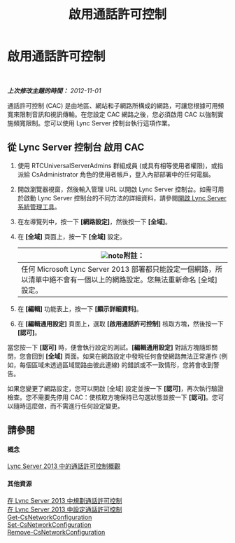 ﻿---
title: 啟用通話許可控制
TOCTitle: 啟用通話許可控制
ms:assetid: 015f5c8f-2f90-4b9e-8149-b33767e90582
ms:mtpsurl: https://technet.microsoft.com/zh-tw/library/Gg520942(v=OCS.15)
ms:contentKeyID: 49289896
ms.date: 08/10/2015
mtps_version: v=OCS.15
ms.translationtype: HT
---

# 啟用通話許可控制

 

_**上次修改主題的時間：** 2012-11-01_

通話許可控制 (CAC) 是由地區、網站和子網路所構成的網路，可讓您根據可用頻寬來限制音訊和視訊傳輸。在您設定 CAC 網路之後，您必須啟用 CAC 以強制實施頻寬限制。您可以使用 Lync Server 控制台執行這項作業。

## 從 Lync Server 控制台 啟用 CAC

1.  使用 RTCUniversalServerAdmins 群組成員 (或具有相等使用者權限)，或指派給 CsAdministrator 角色的使用者帳戶，登入內部部署中的任何電腦。

2.  開啟瀏覽器視窗，然後輸入管理 URL 以開啟 Lync Server 控制台。如需可用於啟動 Lync Server 控制台的不同方法的詳細資料，請參閱[開啟 Lync Server 系統管理工具](lync-server-2013-open-lync-server-administrative-tools.md)。

3.  在左導覽列中，按一下 **\[網路設定\]**，然後按一下 **\[全域\]**。

4.  在 **\[全域\]** 頁面上，按一下 **\[全域\]** 設定。
    
    <table>
    <thead>
    <tr class="header">
    <th><img src="images/Gg398811.note(OCS.15).gif" title="note" alt="note" />附註：</th>
    </tr>
    </thead>
    <tbody>
    <tr class="odd">
    <td>任何 Microsoft Lync Server 2013 部署都只能設定一個網路，所以清單中絕不會有一個以上的網路設定。您無法重新命名 [全域] 設定。</td>
    </tr>
    </tbody>
    </table>


5.  在 **\[編輯\]** 功能表上，按一下 **\[顯示詳細資料\]**。

6.  在 **\[編輯通用設定\]** 頁面上，選取 **\[啟用通話許可控制\]** 核取方塊，然後按一下 **\[認可\]**。

當您按一下 **\[認可\]** 時，便會執行設定的測試。**\[編輯通用設定\]** 對話方塊隨即關閉，您會回到 **\[全域\]** 頁面。如果在網路設定中發現任何會使網路無法正常運作 (例如，每個區域未透過區域間路由彼此連線) 的錯誤或不一致情形，您將會收到警告。

如果您變更了網路設定，您可以開啟 \[全域\] 設定並按一下 **\[認可\]**，再次執行驗證檢查。您不需要先停用 CAC：使核取方塊保持已勾選狀態並按一下 **\[認可\]**。您可以隨時這麼做，而不需進行任何設定變更。

## 請參閱

#### 概念

[Lync Server 2013 中的通話許可控制概觀](lync-server-2013-overview-of-call-admission-control.md)  

#### 其他資源

[在 Lync Server 2013 中規劃通話許可控制](lync-server-2013-planning-for-call-admission-control.md)  
[在 Lync Server 2013 中設定通話許可控制](lync-server-2013-configure-call-admission-control.md)  
[Get-CsNetworkConfiguration](https://docs.microsoft.com/en-us/powershell/module/skype/Get-CsNetworkConfiguration)  
[Set-CsNetworkConfiguration](https://docs.microsoft.com/en-us/powershell/module/skype/Set-CsNetworkConfiguration)  
[Remove-CsNetworkConfiguration](https://docs.microsoft.com/en-us/powershell/module/skype/Remove-CsNetworkConfiguration)

